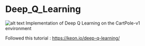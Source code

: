 # Deep_Q_Learning
![alt text](https://github.com/HareshMiriyala/Deep_Q_Learning/blob/master/Screen%20Shot%202018-12-09%20at%209.46.27%20AM.png)
Implementation of Deep Q Learning on the CartPole-v1 environment

Followed this tutorial : https://keon.io/deep-q-learning/
